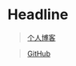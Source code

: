 # Headline


> [个人博客](https://blog.csdn.net/m0_37965018)

> [GitHub](https://github.com/Corefo/ "github")

